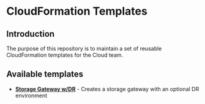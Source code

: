 # CloudFormation Templates

## Introduction

The purpose of this repository is to maintain a set of reusable CloudFormation templates for the Cloud team.

## Available templates

* **[Storage Gateway w/DR](storage-gateway/readme.md)** - Creates a storage gateway with an optional DR environment
